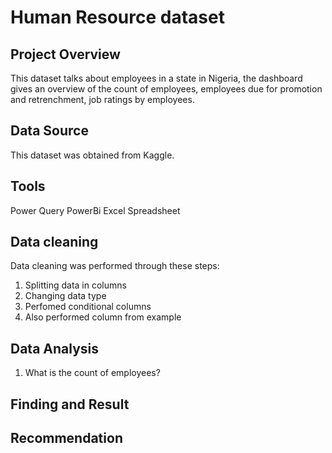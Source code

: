 # Human Resource dataset 
## Project Overview
 This dataset talks about employees in a state in Nigeria, the dashboard gives an overview of the count of employees, employees due for promotion and retrenchment, job ratings by employees.

## Data Source
This dataset was obtained from Kaggle.

## Tools
Power Query
PowerBi
Excel Spreadsheet

## Data cleaning 
Data cleaning was performed through these steps:
1. Splitting data in columns
2. Changing data type
3. Perfomed conditional columns
4. Also performed column from example

## Data Analysis
1. What is the count of employees?

## Finding and Result

## Recommendation

